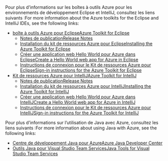 <span data-ttu-id="2dc9b-101">Pour plus d’informations sur les boîtes à outils Azure pour les environnements de développement Eclipse et IntelliJ, consultez les liens suivants :</span><span class="sxs-lookup"><span data-stu-id="2dc9b-101">For more information about the Azure toolkits for the Eclipse and IntelliJ IDEs, see the following links:</span></span>

* [<span data-ttu-id="2dc9b-102">boîte à outils Azure pour Eclipse</span><span class="sxs-lookup"><span data-stu-id="2dc9b-102">Azure Toolkit for Eclipse</span></span>](../eclipse/azure-toolkit-for-eclipse.md) 
  * [<span data-ttu-id="2dc9b-103">Notes de publication</span><span class="sxs-lookup"><span data-stu-id="2dc9b-103">Release Notes</span></span>](https://github.com/Microsoft/azure-tools-for-java/releases) 
  * [<span data-ttu-id="2dc9b-104">Installation du kit de ressources Azure pour Eclipse</span><span class="sxs-lookup"><span data-stu-id="2dc9b-104">Installing the Azure Toolkit for Eclipse</span></span>](../eclipse/azure-toolkit-for-eclipse-installation.md) 
  * [<span data-ttu-id="2dc9b-105">Créer une application web Hello World pour Azure dans Eclipse</span><span class="sxs-lookup"><span data-stu-id="2dc9b-105">Create a Hello World web app for Azure in Eclipse</span></span>](../eclipse/azure-toolkit-for-eclipse-create-hello-world-web-app.md) 
  * [<span data-ttu-id="2dc9b-106">Instructions de connexion pour le Kit de ressources Azure pour Eclipse</span><span class="sxs-lookup"><span data-stu-id="2dc9b-106">Sign-in instructions for the Azure Toolkit for Eclipse</span></span>](../eclipse/azure-toolkit-for-eclipse-sign-in-instructions.md) 
* [<span data-ttu-id="2dc9b-107">Kit de ressources Azure pour IntelliJ</span><span class="sxs-lookup"><span data-stu-id="2dc9b-107">Azure Toolkit for IntelliJ</span></span>](../intellij/azure-toolkit-for-intellij.md) 
  * [<span data-ttu-id="2dc9b-108">Notes de publication</span><span class="sxs-lookup"><span data-stu-id="2dc9b-108">Release Notes</span></span>](https://github.com/Microsoft/azure-tools-for-java/releases) 
  * [<span data-ttu-id="2dc9b-109">Installation du kit de ressources Azure pour IntelliJ</span><span class="sxs-lookup"><span data-stu-id="2dc9b-109">Installing the Azure Toolkit for IntelliJ</span></span>](../intellij/azure-toolkit-for-intellij-installation.md) 
  * [<span data-ttu-id="2dc9b-110">Créer une application web Hello World pour Azure dans IntelliJ</span><span class="sxs-lookup"><span data-stu-id="2dc9b-110">Create a Hello World web app for Azure in IntelliJ</span></span>](../intellij/azure-toolkit-for-intellij-create-hello-world-web-app.md) 
  * [<span data-ttu-id="2dc9b-111">Instructions de connexion pour le Kit de ressources Azure pour IntelliJ</span><span class="sxs-lookup"><span data-stu-id="2dc9b-111">Sign-in instructions for the Azure Toolkit for IntelliJ</span></span>](../intellij/azure-toolkit-for-intellij-sign-in-instructions.md) 

<span data-ttu-id="2dc9b-112">Pour plus d’informations sur l’utilisation de Java avec Azure, consultez les liens suivants :</span><span class="sxs-lookup"><span data-stu-id="2dc9b-112">For more information about using Java with Azure, see the following links:</span></span> 

* [<span data-ttu-id="2dc9b-113">Centre de développement Java pour Azure</span><span class="sxs-lookup"><span data-stu-id="2dc9b-113">Azure Java Developer Center</span></span>](https://azure.microsoft.com/develop/java/) 
* [<span data-ttu-id="2dc9b-114">Outils Java pour Visual Studio Team Services</span><span class="sxs-lookup"><span data-stu-id="2dc9b-114">Java Tools for Visual Studio Team Services</span></span>](https://java.visualstudio.com/) 
<!-- TODO: Add URLs for Java in VSCode here --> 
